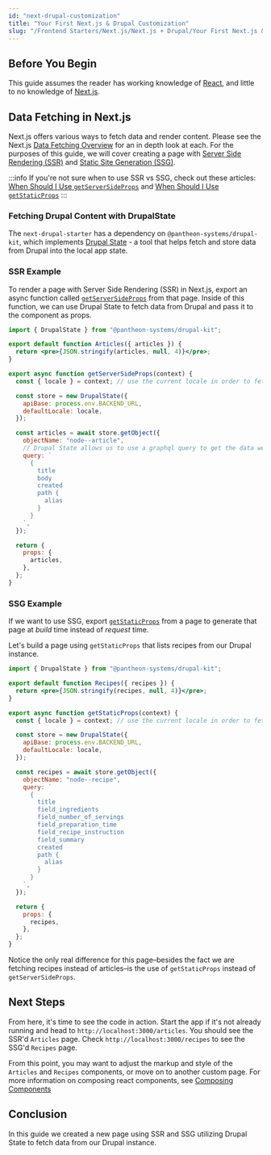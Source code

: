 ```yaml
---
id: "next-drupal-customization"
title: "Your First Next.js & Drupal Customization"
slug: "/Frontend Starters/Next.js/Next.js + Drupal/Your First Next.js & Drupal Customization"
---
```


## Before You Begin

This guide assumes the reader has working knowledge of [React](https://reactjs.org/), and little to no knowledge of [Next.js](https://nextjs.org/).

## Data Fetching in Next.js

Next.js offers various ways to fetch data and render content. Please see the Next.js [Data Fetching Overview](https://nextjs.org/docs/basic-features/data-fetching/overview) for an in depth look at each.
For the purposes of this guide, we will cover creating a page with [Server Side Rendering (SSR)](https://nextjs.org/docs/basic-features/pages#server-side-rendering) and [Static Site Generation (SSG)](https://nextjs.org/docs/basic-features/pages#static-generation-recommended).

:::info
If you're not sure when to use SSR vs SSG, check out these articles: [When Should I Use `getServerSideProps`](https://nextjs.org/docs/basic-features/data-fetching/get-server-side-props#when-should-i-use-getserversideprops) and [When Should I Use `getStaticProps`](https://nextjs.org/docs/basic-features/data-fetching/get-static-props#when-should-i-use-getstaticprops)
:::

### Fetching Drupal Content with DrupalState

The `next-drupal-starter` has a dependency on `@pantheon-systems/drupal-kit`, which implements [Drupal State](https://project.pages.drupalcode.org/drupal_state/en/introduction/) - a tool that helps fetch and store data from Drupal into the local app state.

### SSR Example

To render a page with Server Side Rendering (SSR) in Next.js, export an async function called [`getServerSideProps`](https://nextjs.org/docs/basic-features/data-fetching/get-server-side-props) from that page. Inside of this function, we can use Drupal State to fetch data from Drupal and pass it to the component as props.

```jsx title=pages/articles/index.js
import { DrupalState } from "@pantheon-systems/drupal-kit";

export default function Articles({ articles }) {
  return <pre>{JSON.stringify(articles, null, 4)}</pre>;
}

export async function getServerSideProps(context) {
  const { locale } = context; // use the current locale in order to fetch correct translation

  const store = new DrupalState({
    apiBase: process.env.BACKEND_URL,
    defaultLocale: locale,
  });

  const articles = await store.getObject({
    objectName: "node--article",
    // Drupal State allows us to use a graphql query to get the data we need and nothing extra
    query: `
      {
        title
        body
        created
        path {
          alias
        }
      }
    `,
  });

  return {
    props: {
      articles,
    },
  };
}
```

### SSG Example

If we want to use SSG, export [`getStaticProps`](https://nextjs.org/docs/basic-features/data-fetching/get-static-props) from a page to generate that page at _build_ time instead of _request_ time.

Let's build a page using `getStaticProps` that lists recipes from our Drupal instance.

```jsx title=pages/recipes/index.js
import { DrupalState } from "@pantheon-systems/drupal-kit";

export default function Recipes({ recipes }) {
  return <pre>{JSON.stringify(recipes, null, 4)}</pre>;
}

export async function getStaticProps(context) {
  const { locale } = context; // use the current locale in order to fetch correct translation

  const store = new DrupalState({
    apiBase: process.env.BACKEND_URL,
    defaultLocale: locale,
  });

  const recipes = await store.getObject({
    objectName: "node--recipe",
    query: `
      {
        title
        field_ingredients
        field_number_of_servings
        field_preparation_time
        field_recipe_instruction
        field_summary
        created
        path {
          alias
        }
      }
    `,
  });

  return {
    props: {
      recipes,
    },
  };
}
```

Notice the only real difference for this page–besides the fact we are fetching recipes instead of articles–is the use of `getStaticProps` instead of `getServerSideProps`.

## Next Steps

From here, it's time to see the code in action. Start the app if it's not already running and head to `http://localhost:3000/articles`. You should see the SSR'd `Articles` page.
Check `http://localhost:3000/recipes` to see the SSG'd `Recipes` page.

From this point, you may want to adjust the markup and style of the `Articles` and `Recipes` components, or move on to another custom page. For more information on composing react components, see [Composing Components](https://reactjs.org/docs/components-and-props.html#composing-components)

## Conclusion

In this guide we created a new page using SSR and SSG utilizing Drupal State to fetch data from our Drupal instance.

